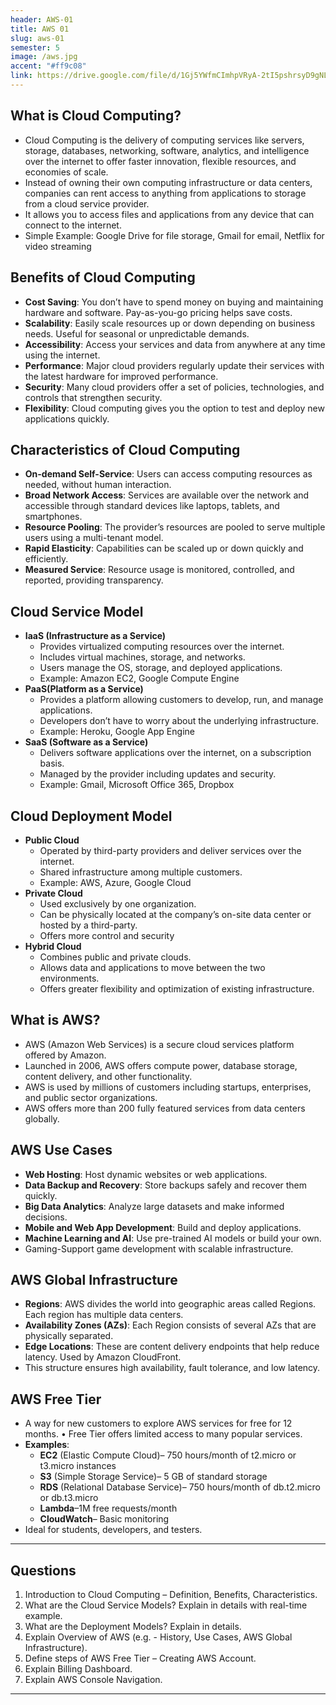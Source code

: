 ```yaml
---
header: AWS-01
title: AWS 01
slug: aws-01
semester: 5
image: /aws.jpg
accent: "#ff9c08"
link: https://drive.google.com/file/d/1Gj5YWfmCImhpVRyA-2tI5pshrsyD9gNL/view?usp=sharing
---
```


## What is Cloud Computing?

- Cloud Computing is the delivery of computing services like servers, storage, databases, networking, software, analytics, and intelligence over the internet to offer faster innovation, flexible resources, and economies of scale.
- Instead of owning their own computing infrastructure or data centers, companies can rent access to anything from applications to storage from a cloud service provider.
- It allows you to access files and applications from any device that can connect to the internet.
- Simple Example: Google Drive for file storage, Gmail for email, Netflix for video streaming

## Benefits of Cloud Computing

- **Cost Saving**: You don’t have to spend money on buying and maintaining hardware and software. Pay-as-you-go pricing helps save costs.
- **Scalability**: Easily scale resources up or down depending on business needs. Useful for seasonal or unpredictable demands.
- **Accessibility**: Access your services and data from anywhere at any time using the internet.
- **Performance**: Major cloud providers regularly update their services with the latest hardware for improved performance.
- **Security**: Many cloud providers offer a set of policies, technologies, and controls that strengthen security.
- **Flexibility**: Cloud computing gives you the option to test and deploy new applications quickly.

## Characteristics of Cloud Computing

- **On-demand Self-Service**: Users can access computing resources as needed, without human interaction.
- **Broad Network Access**: Services are available over the network and accessible through standard devices like laptops, tablets, and smartphones.
- **Resource Pooling**: The provider’s resources are pooled to serve multiple users using a multi-tenant model.
- **Rapid Elasticity**: Capabilities can be scaled up or down quickly and efficiently.
- **Measured Service**: Resource usage is monitored, controlled, and reported, providing transparency.

## Cloud Service Model

- **IaaS (Infrastructure as a Service)**
  - Provides virtualized computing resources over the internet.
  - Includes virtual machines, storage, and networks.
  - Users manage the OS, storage, and deployed applications.
  - Example: Amazon EC2, Google Compute Engine
- **PaaS(Platform as a Service)**
  - Provides a platform allowing customers to develop, run, and manage applications.
  - Developers don’t have to worry about the underlying infrastructure.
  - Example: Heroku, Google App Engine
- **SaaS (Software as a Service)**
  - Delivers software applications over the internet, on a subscription basis.
  - Managed by the provider including updates and security.
  - Example: Gmail, Microsoft Office 365, Dropbox

## Cloud Deployment Model

- **Public Cloud**
  - Operated by third-party providers and deliver services over the internet.
  - Shared infrastructure among multiple customers.
  - Example: AWS, Azure, Google Cloud
- **Private Cloud**
  - Used exclusively by one organization.
  - Can be physically located at the company’s on-site data center or hosted by a third-party.
  - Offers more control and security
- **Hybrid Cloud**
  - Combines public and private clouds.
  - Allows data and applications to move between the two environments.
  - Offers greater flexibility and optimization of existing infrastructure.

## What is AWS?

- AWS (Amazon Web Services) is a secure cloud services platform offered by Amazon.
- Launched in 2006, AWS offers compute power, database storage, content delivery, and other functionality.
- AWS is used by millions of customers including startups, enterprises, and public sector organizations.
- AWS offers more than 200 fully featured services from data centers globally.

## AWS Use Cases

- **Web Hosting**: Host dynamic websites or web applications.
- **Data Backup and Recovery**: Store backups safely and recover them quickly.
- **Big Data Analytics**: Analyze large datasets and make informed decisions.
- **Mobile and Web App Development**: Build and deploy applications.
- **Machine Learning and AI**: Use pre-trained AI models or build your own.
- Gaming-Support game development with scalable infrastructure.

## AWS Global Infrastructure

- **Regions**: AWS divides the world into geographic areas called Regions. Each region has multiple data centers.
- **Availability Zones (AZs)**: Each Region consists of several AZs that are physically separated.
- **Edge Locations**: These are content delivery endpoints that help reduce latency. Used by Amazon CloudFront.
- This structure ensures high availability, fault tolerance, and low latency.

## AWS Free Tier

- A way for new customers to explore AWS services for free for 12 months. • Free Tier offers limited access to many popular services.
- **Examples**:
  - **EC2** (Elastic Compute Cloud)– 750 hours/month of t2.micro or t3.micro instances
  - **S3** (Simple Storage Service)– 5 GB of standard storage
  - **RDS** (Relational Database Service)– 750 hours/month of db.t2.micro or db.t3.micro
  - **Lambda**–1M free requests/month
  - **CloudWatch**– Basic monitoring
- Ideal for students, developers, and testers.

---

## Questions

1. Introduction to Cloud Computing – Definition, Benefits, Characteristics.
2. What are the Cloud Service Models? Explain in details with real-time example.
3. What are the Deployment Models? Explain in details.
4. Explain Overview of AWS (e.g. - History, Use Cases, AWS Global Infrastructure).
5. Define steps of AWS Free Tier – Creating AWS Account.
6. Explain Billing Dashboard.
7. Explain AWS Console Navigation.

---
